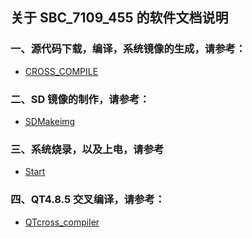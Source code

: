## 关于 SBC_7109_455 的软件文档说明

### 一、源代码下载，编译，系统镜像的生成，请参考：
  * [CROSS_COMPILE](Src_compiler.md)

### 二、SD 镜像的制作，请参考：
  * [SDMakeimg](MakeSDimg.md)

### 三、系统烧录，以及上电，请参考
  * [Start](Init.md)

### 四、QT4.8.5 交叉编译，请参考：
  * [QTcross_compiler](Qt4.8.5_Compiler.md)

